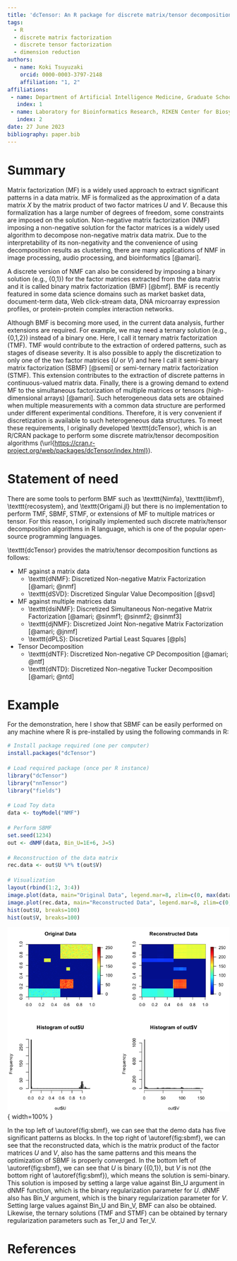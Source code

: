 ```yaml
---
title: 'dcTensor: An R package for discrete matrix/tensor decomposition'
tags:
  - R
  - discrete matrix factorization
  - discrete tensor factorization
  - dimension reduction
authors:
  - name: Koki Tsuyuzaki
    orcid: 0000-0003-3797-2148
    affiliation: "1, 2"
affiliations:
 - name: Department of Artificial Intelligence Medicine, Graduate School of Medicine, Chiba University, Japan
   index: 1
 - name: Laboratory for Bioinformatics Research, RIKEN Center for Biosystems Dynamics Research, Japan
   index: 2
date: 27 June 2023
bibliography: paper.bib
---
```


# Summary
Matrix factorization (MF) is a widely used approach to extract significant patterns in a data matrix. MF is formalized as the approximation of a data matrix $X$ by the matrix product of two factor matrices $U$ and $V$. Because this formalization has a large number of degrees of freedom, some constraints are imposed on the solution. Non-negative matrix factorization (NMF) imposing a non-negative solution for the factor matrices is a widely used algorithm to decompose non-negative matrix data matrix. Due to the interpretability of its non-negativity and the convenience of using decomposition results as clustering, there are many applications of NMF in image processing, audio processing, and bioinformatics [@amari].

A discrete version of NMF can also be considered by imposing a binary solution (e.g., {0,1}) for the factor matrices extracted from the data matrix and it is called binary matrix factorization (BMF) [@bmf]. BMF is recently featured in some data science domains such as market basket data, document-term data, Web click-stream data, DNA microarray expression profiles, or protein-protein complex interaction networks.

Although BMF is becoming more used, in the current data analysis, further extensions are required. For example, we may need a ternary solution (e.g., {0,1,2}) instead of a binary one. Here, I call it ternary matrix factorization (TMF). TMF would contribute to the extraction of ordered patterns, such as stages of disease severity. It is also possible to apply the discretization to only one of the two factor matrices ($U$ or $V$) and here I call it semi-binary matrix factorization (SBMF) [@semi] or semi-ternary matrix factorization (STMF). This extension contributes to the extraction of discrete patterns in continuous-valued matrix data. Finally, there is a growing demand to extend MF to the simultaneous factorization of multiple matrices or tensors (high-dimensional arrays) [@amari]. Such heterogeneous data sets are obtained when multiple measurements with a common data structure are performed under different experimental conditions. Therefore, it is very convenient if discretization is available to such heterogeneous data structures. To meet these requirements, I originally developed \texttt{dcTensor}, which is an R/CRAN package to perform some discrete matrix/tensor decomposition algorithms (\url{https://cran.r-project.org/web/packages/dcTensor/index.html}).

# Statement of need

There are some tools to perform BMF such as \texttt{Nimfa}, \texttt{libmf}, \texttt{recosystem}, and \texttt{Origami.jl} but there is no implementation to perform TMF, SBMF, STMF, or extensions of MF to multiple matrices or tensor. For this reason, I originally implemented such discrete matrix/tensor decomposition algorithms in R language, which is one of the popular open-source programming languages.

\texttt{dcTensor} provides the matrix/tensor decomposition functions as follows:

- MF against a matrix data
  - \texttt{dNMF}: Discretized Non-negative Matrix Factorization [@amari; @nmf]
  - \texttt{dSVD}: Discretized Singular Value Decomposition [@svd]
- MF against multiple matrices data
  - \texttt{dsiNMF}: Discretized Simultaneous Non-negative Matrix Factorization [@amari; @sinmf1; @sinmf2; @sinmf3]
  - \texttt{djNMF}: Discretized Joint Non-negative Matrix Factorization [@amari; @jnmf]
  - \texttt{dPLS}: Discretized Partial Least Squares [@pls]
- Tensor Decomposition
  - \texttt{dNTF}: Discretized Non-negative CP Decomposition [@amari; @ntf]
  - \texttt{dNTD}: Discretized Non-negative Tucker Decomposition [@amari; @ntd]

# Example

For the demonstration, here I show that SBMF can be easily performed on any machine where R is pre-installed by using the following commands in R:

```r
# Install package required (one per computer)
install.packages("dcTensor")

# Load required package (once per R instance)
library("dcTensor")
library("nnTensor")
library("fields")

# Load Toy data
data <- toyModel("NMF")

# Perform SBMF
set.seed(1234)
out <- dNMF(data, Bin_U=1E+6, J=5)

# Reconstruction of the data matrix
rec.data <- out$U %*% t(out$V)

# Visualization
layout(rbind(1:2, 3:4))
image.plot(data, main="Original Data", legend.mar=8, zlim=c(0, max(data)))
image.plot(rec.data, main="Reconstructed Data", legend.mar=8, zlim=c(0,max(data)))
hist(out$U, breaks=100)
hist(out$V, breaks=100)
```

![Semi-binary Matrix Factorization (SBMF).\label{fig:sbmf}](figure.png){ width=100% }

In the top left of \autoref{fig:sbmf}, we can see that the demo data has five significant patterns as blocks. In the top right of \autoref{fig:sbmf}, we can see that the reconstructed data, which is the matrix product of the factor matrices $U$ and $V$, also has the same patterns and this means the optimization of SBMF is properly converged. In the bottom left of \autoref{fig:sbmf}, we can see that $U$ is binary ({0,1}), but $V$ is not (the bottom right of \autoref{fig:sbmf}), which means the solution is semi-binary. This solution is imposed by setting a large value against Bin_U argument in dNMF function, which is the binary regularization parameter for $U$. dNMF also has Bin_V argument, which is the binary regularization parameter for $V$. Setting large values against Bin_U and Bin_V, BMF can also be obtained. Likewise, the ternary solutions (TMF and STMF) can be obtained by ternary regularization parameters such as Ter_U and Ter_V.

# References
